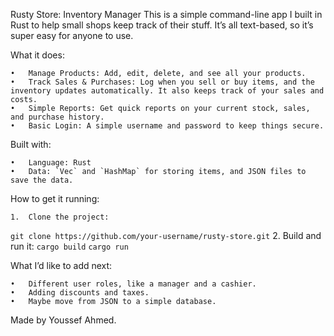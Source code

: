 Rusty Store: Inventory Manager
This is a simple command-line app I built in Rust to help small shops keep track of their stuff. It’s all text-based, so it’s super easy for anyone to use.

What it does:

	•	Manage Products: Add, edit, delete, and see all your products.
	•	Track Sales & Purchases: Log when you sell or buy items, and the inventory updates automatically. It also keeps track of your sales and costs.
	•	Simple Reports: Get quick reports on your current stock, sales, and purchase history.
	•	Basic Login: A simple username and password to keep things secure.

Built with:

	•	Language: Rust
	•	Data: `Vec` and `HashMap` for storing items, and JSON files to save the data.

How to get it running:

	1.	Clone the project:
`git clone https://github.com/your-username/rusty-store.git`
	2.	Build and run it:
`cargo build`
`cargo run`

What I’d like to add next:

	•	Different user roles, like a manager and a cashier.
	•	Adding discounts and taxes.
	•	Maybe move from JSON to a simple database.

Made by Youssef Ahmed.
